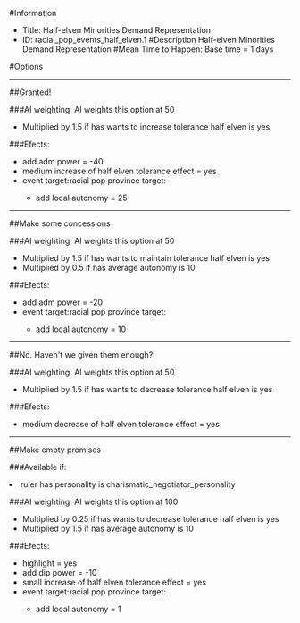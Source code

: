 #Information
 - Title: Half-elven Minorities Demand Representation
 - ID: racial_pop_events_half_elven.1
#Description
Half-elven Minorities Demand Representation
#Mean Time to Happen:
Base time = 1 days

#Options

___
##Granted!

###AI weighting:
AI weights this option at 50
 - Multiplied by 1.5 if has wants to increase tolerance half elven is yes


###Efects:<ul><li>add adm power = -40</li><li>medium increase of half elven tolerance effect = yes</li><li>event target:racial pop province target:</li><ul><li>add local autonomy = 25</li></ul></ul>

___
##Make some concessions

###AI weighting:
AI weights this option at 50
 - Multiplied by 1.5 if has wants to maintain tolerance half elven is yes
 - Multiplied by 0.5 if has average autonomy is 10


###Efects:<ul><li>add adm power = -20</li><li>event target:racial pop province target:</li><ul><li>add local autonomy = 10</li></ul></ul>

___
##No. Haven't we given them enough?!

###AI weighting:
AI weights this option at 50
 - Multiplied by 1.5 if has wants to decrease tolerance half elven is yes


###Efects:<ul><li>medium decrease of half elven tolerance effect = yes</li></ul>

___
##Make empty promises

###Available if:
<li>ruler has personality is charismatic_negotiator_personality</li>

###AI weighting:
AI weights this option at 100
 - Multiplied by 0.25 if has wants to decrease tolerance half elven is yes
 - Multiplied by 1.5 if has average autonomy is 10


###Efects:<ul><li>highlight = yes</li><li>add dip power = -10</li><li>small increase of half elven tolerance effect = yes</li><li>event target:racial pop province target:</li><ul><li>add local autonomy = 1</li></ul></ul>
